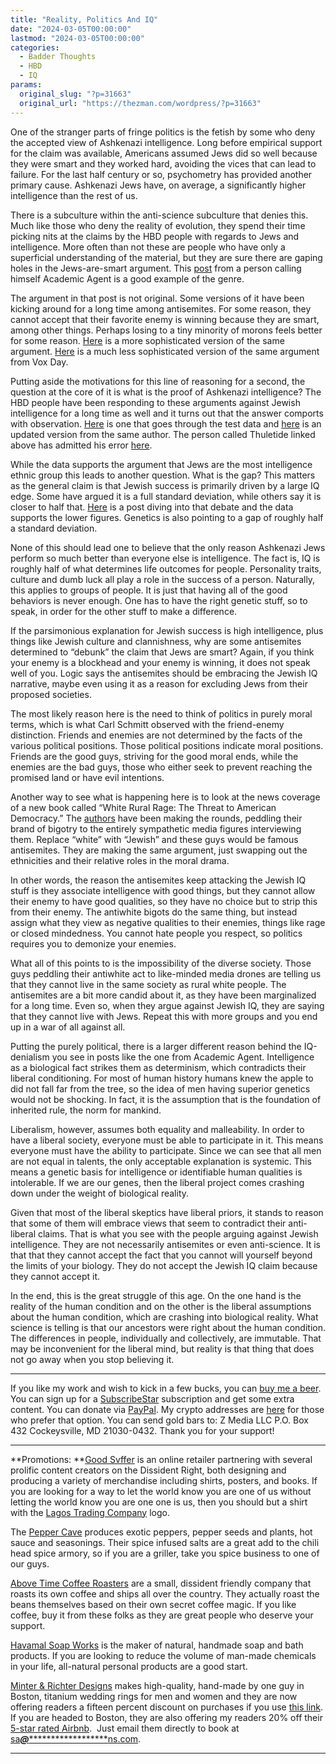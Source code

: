 ```yaml
---
title: "Reality, Politics And IQ"
date: "2024-03-05T00:00:00"
lastmod: "2024-03-05T00:00:00"
categories:
  - Badder Thoughts
  - HBD
  - IQ
params:
  original_slug: "?p=31663"
  original_url: "https://thezman.com/wordpress/?p=31663"
---
```


One of the stranger parts of fringe politics is the fetish by some who
deny the accepted view of Ashkenazi intelligence. Long before empirical
support for the claim was available, Americans assumed Jews did so well
because they were smart and they worked hard, avoiding the vices that
can lead to failure. For the last half century or so, psychometry has
provided another primary cause. Ashkenazi Jews have, on average, a
significantly higher intelligence than the rest of us.

There is a subculture within the anti-science subculture that denies
this. Much like those who deny the reality of evolution, they spend
their time picking nits at the claims by the HBD people with regards to
Jews and intelligence. More often than not these are people who have
only a superficial understanding of the material, but they are sure
there are gaping holes in the Jews-are-smart argument. This <a
href="https://forbiddentexts.substack.com/p/the-myth-of-jewish-high-iq"
rel="noopener" target="_blank">post</a> from a person calling himself
Academic Agent is a good example of the genre.

The argument in that post is not original. Some versions of it have been
kicking around for a long time among antisemites. For some reason, they
cannot accept that their favorite enemy is winning because they are
smart, among other things. Perhaps losing to a tiny minority of morons
feels better for some reason. <a
href="https://thuletide.wordpress.com/2020/12/20/ashkenazi-iq-as-high-as-they-claim/"
rel="noopener" target="_blank">Here</a> is a more sophisticated version
of the same argument.
<a href="https://voxday.net/2018/04/29/the-myth-of-jewish-intelligence/"
rel="noopener" target="_blank">Here</a> is a much less sophisticated
version of the same argument from Vox Day.

Putting aside the motivations for this line of reasoning for a second,
the question at the core of it is what is the proof of Ashkenazi
intelligence? The HBD people have been responding to these arguments
against Jewish intelligence for a long time as well and it turns out
that the answer comports with observation.
<a href="https://cremieux.medium.com/the-jewish-advantage-f320be537a9a"
rel="noopener" target="_blank">Here</a> is one that goes through the
test data and
<a href="https://www.aporiamagazine.com/p/pinpointing-jewish-iq"
rel="noopener" target="_blank">here</a> is an updated version from the
same author. The person called Thuletide linked above has admitted his
error <a
href="https://thuletide.wordpress.com/2023/01/04/correction-on-ashkenazi-iq-is-it-as-high-as-they-claim-genetic-evidence-indicates-that-it-is/"
rel="noopener" target="_blank">here</a>.

While the data supports the argument that Jews are the most intelligence
ethnic group this leads to another question. What is the gap? This
matters as the general claim is that Jewish success is primarily driven
by a large IQ edge. Some have argued it is a full standard deviation,
while others say it is closer to half that.
<a href="https://www.sebjenseb.net/p/jewish-iq-not-a-myth"
rel="noopener" target="_blank">Here</a> is a post diving into that
debate and the data supports the lower figures. Genetics is also
pointing to a gap of roughly half a standard deviation.

None of this should lead one to believe that the only reason Ashkenazi
Jews perform so much better than everyone else is intelligence. The fact
is, IQ is roughly half of what determines life outcomes for people.
Personality traits, culture and dumb luck all play a role in the success
of a person. Naturally, this applies to groups of people. It is just
that having all of the good behaviors is never enough. One has to have
the right genetic stuff, so to speak, in order for the other stuff to
make a difference.

If the parsimonious explanation for Jewish success is high intelligence,
plus things like Jewish culture and clannishness, why are some
antisemites determined to “debunk” the claim that Jews are smart? Again,
if you think your enemy is a blockhead and your enemy is winning, it
does not speak well of you. Logic says the antisemites should be
embracing the Jewish IQ narrative, maybe even using it as a reason for
excluding Jews from their proposed societies.

The most likely reason here is the need to think of politics in purely
moral terms, which is what Carl Schmitt observed with the friend-enemy
distinction. Friends and enemies are not determined by the facts of the
various political positions. Those political positions indicate moral
positions. Friends are the good guys, striving for the good moral ends,
while the enemies are the bad guys, those who either seek to prevent
reaching the promised land or have evil intentions.

Another way to see what is happening here is to look at the news
coverage of a new book called “White Rural Rage: The Threat to American
Democracy.” The <a
href="https://www.msnbc.com/opinion/msnbc-opinion/trump-white-voters-2024-election-rcna141156"
rel="noopener" target="_blank">authors</a> have been making the rounds,
peddling their brand of bigotry to the entirely sympathetic media
figures interviewing them. Replace “white” with “Jewish” and these guys
would be famous antisemites. They are making the same argument, just
swapping out the ethnicities and their relative roles in the moral
drama.

In other words, the reason the antisemites keep attacking the Jewish IQ
stuff is they associate intelligence with good things, but they cannot
allow their enemy to have good qualities, so they have no choice but to
strip this from their enemy. The antiwhite bigots do the same thing, but
instead assign what they view as negative qualities to their enemies,
things like rage or closed mindedness. You cannot hate people you
respect, so politics requires you to demonize your enemies.

What all of this points to is the impossibility of the diverse society.
Those guys peddling their antiwhite act to like-minded media drones are
telling us that they cannot live in the same society as rural white
people. The antisemites are a bit more candid about it, as they have
been marginalized for a long time. Even so, when they argue against
Jewish IQ, they are saying that they cannot live with Jews. Repeat this
with more groups and you end up in a war of all against all.

Putting the purely political, there is a larger different reason behind
the IQ-denialism you see in posts like the one from Academic Agent.
Intelligence as a biological fact strikes them as determinism, which
contradicts their liberal conditioning. For most of human history humans
knew the apple to did not fall far from the tree, so the idea of men
having superior genetics would not be shocking. In fact, it is the
assumption that is the foundation of inherited rule, the norm for
mankind.

Liberalism, however, assumes both equality and malleability. In order to
have a liberal society, everyone must be able to participate in it. This
means everyone must have the ability to participate. Since we can see
that all men are not equal in talents, the only acceptable explanation
is systemic. This means a genetic basis for intelligence or identifiable
human qualities is intolerable. If we are our genes, then the liberal
project comes crashing down under the weight of biological reality.

Given that most of the liberal skeptics have liberal priors, it stands
to reason that some of them will embrace views that seem to contradict
their anti-liberal claims. That is what you see with the people arguing
against Jewish intelligence. They are not necessarily antisemites or
even anti-science. It is that that they cannot accept the fact that you
cannot will yourself beyond the limits of your biology. They do not
accept the Jewish IQ claim because they cannot accept it.

In the end, this is the great struggle of this age. On the one hand is
the reality of the human condition and on the other is the liberal
assumptions about the human condition, which are crashing into
biological reality. What science is telling is that our ancestors were
right about the human condition. The differences in people, individually
and collectively, are immutable. That may be inconvenient for the
liberal mind, but reality is that thing that does not go away when you
stop believing it.

------------------------------------------------------------------------

If you like my work and wish to kick in a few bucks, you can
<a href="https://www.buymeacoffee.com/mujolulu" rel="noopener"
target="_blank">buy me a beer</a>. You can sign up for a
<a href="https://www.subscribestar.com/the-z-blog" rel="noopener"
target="_blank">SubscribeStar</a> subscription and get some extra
content. You can donate via <a
href="https://www.paypal.com/donate/?cmd=_s-xclick&amp;hosted_button_id=UDAS2Q8JYA6CN&amp;source=url"
rel="noopener" target="_blank">PayPal</a>. My crypto addresses are
<a href="https://thezman.com/wordpress/?page_id=22713" rel="noopener"
target="_blank">here</a> for those who prefer that option. You can send
gold bars to: Z Media LLC P.O. Box 432 Cockeysville, MD 21030-0432.
Thank you for your support!

------------------------------------------------------------------------

**Promotions: **<a href="https://goodsvffer.com/" rel="noopener" target="_blank">Good
Svffer</a> is an online retailer partnering with several prolific
content creators on the Dissident Right, both designing and producing a
variety of merchandise including shirts, posters, and books. If you are
looking for a way to let the world know you are one of us without
letting the world know you are one one is us, then you should but a
shirt with the
<a href="https://goodsvffer.com/products/lagos-trading-company"
rel="noopener" target="_blank">Lagos Trading Company</a> logo.

The <a href="https://peppercave.com/shop/ols/products" rel="noopener"
target="_blank">Pepper Cave</a> produces exotic peppers, pepper seeds
and plants, hot sauce and seasonings. Their spice infused salts are a
great add to the chili head spice armory, so if you are a griller, take
you spice business to one of our guys.

<a href="https://abovetimecoffee.com/" rel="noopener"
target="_blank">Above Time Coffee Roasters</a> are a small, dissident
friendly company that roasts its own coffee and ships all over the
country. They actually roast the beans themselves based on their own
secret coffee magic. If you like coffee, buy it from these folks as they
are great people who deserve your support.

<a href="https://havamalsoapworks.com/" rel="noopener"
target="_blank">Havamal Soap Works</a> is the maker of natural, handmade
soap and bath products. If you are looking to reduce the volume of
man-made chemicals in your life, all-natural personal products are a
good start.

<a href="https://www.minterandrichterdesigns.com/"
rel="noreferrer nofollow noopener" target="_blank">Minter &amp; Richter
Designs</a> makes high-quality, hand-made by one guy in Boston, titanium
wedding rings for men and women and they are now offering readers a
fifteen percent discount on purchases if you use
<a href="https://www.minterandrichterdesigns.com/discount/ZMAN"
rel="noreferrer nofollow noopener" target="_blank">this link</a>.
<span class="highlight"><span class="colour"><span class="font"><span class="size">If
you are headed to Boston, they are also offering my readers 20% off
their <a
href="https://www.airbnb.com/users/7988017/listings?user_id=7988017&amp;s=3"
rel="noopener noreferrer" target="_blank">5-star rated Airbnb</a>.  Just
email them directly to book at
<a href="mailto:sa***@*********************ns.com"
data-original-string="ZvqQKvs0azXJWp1XhhE61g==cb7b/M4PpSD3lyoRd9C953+B5i+NhrxXN/U1grwiFtL+QHySKBNfS++u38HgRx1IEPK"><span
class="apbct-email-encoder"
data-original-string="cqUxahuuweWBfuKLFC6dYA==cb7Qsld3kbirNezQqKiuvukay2NDiR5MG45239aszhJJqdlG25sLSsQ6kT9CAGiVj5b"
title="This contact has been encoded by Anti-Spam by CleanTalk. Click to decode. To finish the decoding make sure that JavaScript is enabled in your browser.">sa<span
class="apbct-blur">***</span>@<span
class="apbct-blur">*********************</span>ns.com</span></a>.</span></span></span></span>

------------------------------------------------------------------------
